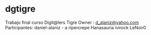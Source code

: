 # dgtigre
Trabajo final curso Digit@lers Tigre
Owner : d_alaniz@yahoo.com
Participantes:
daniel-alaniz - a
ripercrepe
Hanasauria
ivirock
LeNoir0